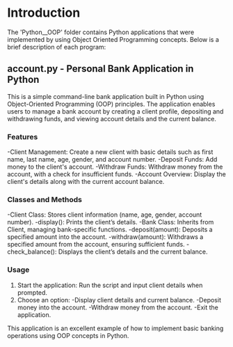 # Introduction
The 'Python__OOP' folder contains Python applications that were implemented by using Object 
Oriented Programming concepts. Below is a brief description of each program:
## account.py - Personal Bank Application in Python
This is a simple command-line bank application built in Python using Object-Oriented Programming (OOP) principles. The application enables users to manage a bank account by creating a client profile, depositing and withdrawing funds, and viewing account details and the current balance.
### Features
-Client Management: Create a new client with basic details such as first name, last name, age, gender, and account number.
-Deposit Funds: Add money to the client's account.
-Withdraw Funds: Withdraw money from the account, with a check for insufficient funds.
-Account Overview: Display the client's details along with the current account balance.
### Classes and Methods
-Client Class: Stores client information (name, age, gender, account number).
  -display(): Prints the client’s details.
-Bank Class: Inherits from Client, managing bank-specific functions.
  -deposit(amount): Deposits a specified amount into the account.
  -withdraw(amount): Withdraws a specified amount from the account, ensuring sufficient funds.
  -check_balance(): Displays the client’s details and the current balance.
### Usage
 1. Start the application: Run the script and input client details when prompted.
 2. Choose an option:
  -Display client details and current balance.
  -Deposit money into the account.
  -Withdraw money from the account.
  -Exit the application.

This application is an excellent example of how to implement basic banking operations using OOP concepts in Python.

